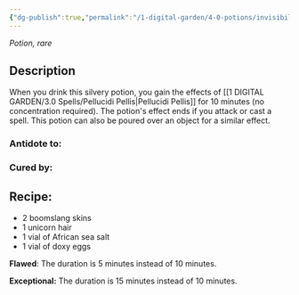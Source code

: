 ```yaml
---
{"dg-publish":true,"permalink":"/1-digital-garden/4-0-potions/invisibility-potion-7th/","tags":["potion","yr7","rare"]}
---
```


*Potion, rare* 

## Description

When you drink this silvery potion, you gain the effects of [[1 DIGITAL GARDEN/3.0 Spells/Pellucidi Pellis\|Pellucidi Pellis]] for 10 minutes (no concentration required). The potion's effect ends if you attack or cast a spell. This potion can also be poured over an object for a similar effect.

### Antidote to: 


### Cured by:


## Recipe:

* 2 boomslang skins
* 1 unicorn hair
* 1 vial of African sea salt
* 1 vial of doxy eggs

**Flawed**:
The duration is 5 minutes instead of 10 minutes.

**Exceptional:**
The duration is 15 minutes instead of 10 minutes.
